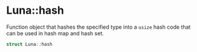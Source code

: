 # Luna::hash
Function object that hashes the specified type into a `usize` hash code that can be used in hash map and hash set. 

```c++
struct Luna::hash
```

